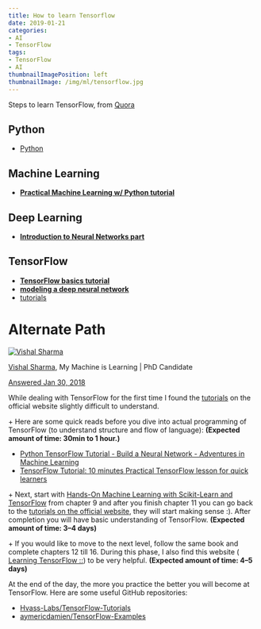 ```yaml
---
title: How to learn Tensorflow
date: 2019-01-21
categories:
- AI
- TensorFlow
tags:
- TensorFlow
- AI
thumbnailImagePosition: left
thumbnailImage: /img/ml/tensorflow.jpg
---
```


Steps to learn TensorFlow, from [Quora](https://www.quora.com/Where-can-I-start-learning-how-to-use-TensorFlow)
<!--more-->

## Python

- [Python](https://www.python.org/)

## Machine Learning

- [**Practical Machine Learning w/ Python tutorial**](https://pythonprogramming.net/machine-learning-tutorial-python-introduction/)

## Deep Learning

- [**Introduction to Neural Networks part**](https://pythonprogramming.net/neural-networks-machine-learning-tutorial/)

## TensorFlow

- [**TensorFlow basics tutorial**](https://pythonprogramming.net/tensorflow-introduction-machine-learning-tutorial/)
- [**modeling a deep neural network**](https://pythonprogramming.net/tensorflow-deep-neural-network-machine-learning-tutorial/)
- [tutorials](https://www.tensorflow.org/tutorials/)



# Alternate Path

[![Vishal Sharma](https://qph.fs.quoracdn.net/main-thumb-38615146-50-sugafcyigdshtpibsqlmajmyxawvqajc.jpeg)](https://www.quora.com/profile/Vishal-Sharma-154)

[Vishal Sharma](https://www.quora.com/profile/Vishal-Sharma-154), My Machine is Learning | PhD Candidate

[Answered Jan 30, 2018](https://www.quora.com/Where-can-I-start-learning-how-to-use-TensorFlow/answer/Vishal-Sharma-154)

While dealing with TensorFlow for the first time I found the [tutorials](https://www.tensorflow.org/tutorials/) on the official website slightly difficult to understand.

\+ Here are some quick reads before you dive into actual programming of TensorFlow (to understand structure and flow of language): **(Expected amount of time: 30min to 1 hour.)**

- [Python TensorFlow Tutorial - Build a Neural Network - Adventures in Machine Learning](http://adventuresinmachinelearning.com/python-tensorflow-tutorial/)
- [TensorFlow Tutorial: 10 minutes Practical TensorFlow lesson for quick learners](http://cv-tricks.com/artificial-intelligence/deep-learning/deep-learning-frameworks/tensorflow-tutorial/)

\+ Next, start with [Hands-On Machine Learning with Scikit-Learn and TensorFlow](http://shop.oreilly.com/product/0636920052289.do) from chapter 9 and after you finish chapter 11 you can go back to the [tutorials on the official website](https://www.tensorflow.org/tutorials/), they will start making sense :). After completion you will have basic understanding of TensorFlow. **(Expected amount of time: 3–4 days)**

\+ If you would like to move to the next level, follow the same book and complete chapters 12 till 16. During this phase, I also find this website ( [Learning TensorFlow ::](https://learningtensorflow.com/index.html)) to be very helpful. **(Expected amount of time: 4–5 days)**

At the end of the day, the more you practice the better you will become at TensorFlow. Here are some useful GitHub repositories:

- [Hvass-Labs/TensorFlow-Tutorials](https://github.com/Hvass-Labs/TensorFlow-Tutorials)
- [aymericdamien/TensorFlow-Examples](https://github.com/aymericdamien/TensorFlow-Examples)